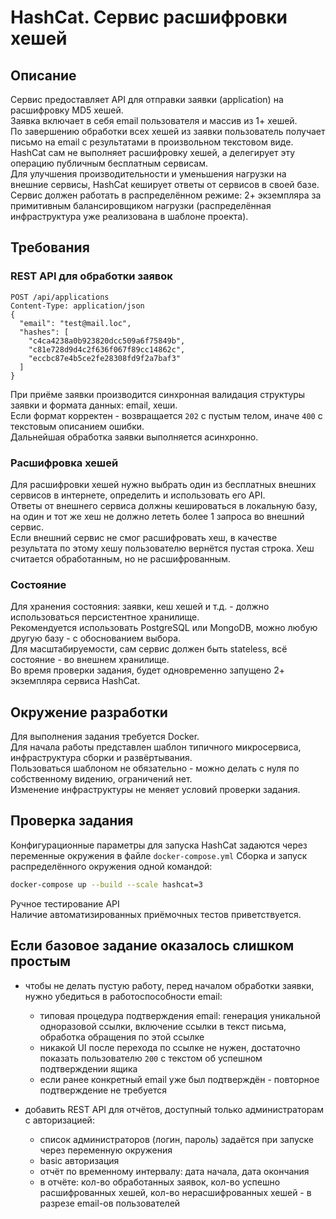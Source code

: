 # HashCat. Сервис расшифровки хешей

## Описание

Сервис предоставляет API для отправки заявки (application) на расшифровку MD5 хешей.  
Заявка включает в себя email пользователя и массив из 1+ хешей.  
По завершению обработки всех хешей из заявки пользователь получает письмо на email с результатами в произвольном
текстовом виде.  
HashCat сам не выполняет расшифровку хешей, а делегирует эту операцию публичным бесплатным сервисам.  
Для улучшения производительности и уменьшения нагрузки на внешние сервисы, HashCat кеширует ответы от сервисов в своей
базе.  
Сервис должен работать в распределённом режиме: 2+ экземпляра за примитивным балансировщиком нагрузки (распределённая
инфраструктура уже реализована в шаблоне проекта).

## Требования

### REST API для обработки заявок

```http request
POST /api/applications
Content-Type: application/json
{
  "email": "test@mail.loc",
  "hashes": [
    "c4ca4238a0b923820dcc509a6f75849b",
    "c81e728d9d4c2f636f067f89cc14862c",
    "eccbc87e4b5ce2fe28308fd9f2a7baf3"
  ]
}
```

При приёме заявки производится синхронная валидация структуры заявки и формата данных: email, хеши.  
Если формат корректен - возвращается `202` с пустым телом, иначе `400` с текстовым описанием ошибки.  
Дальнейшая обработка заявки выполняется асинхронно.

### Расшифровка хешей

Для расшифровки хешей нужно выбрать один из бесплатных внешних сервисов в интернете, определить и использовать его
API.  
Ответы от внешнего сервиса должны кешироваться в локальную базу, на один и тот же хеш не должно лететь более 1 запроса
во внешний сервис.  
Если внешний сервис не смог расшифровать хеш, в качестве результата по этому хешу пользователю вернётся пустая строка.
Хеш считается обработанным, но не расшифрованным.

### Состояние

Для хранения состояния: заявки, кеш хешей и т.д. - должно использоваться персистентное хранилище.  
Рекомендуется использовать PostgreSQL или MongoDB, можно любую другую базу - с обоснованием выбора.  
Для масштабируемости, сам сервис должен быть stateless, всё состояние - во внешнем хранилище.  
Во время проверки задания, будет одновременно запущено 2+ экземпляра сервиса HashCat.

## Окружение разработки

Для выполнения задания требуется Docker.  
Для начала работы представлен шаблон типичного микросервиса, инфраструктура сборки и развёртывания.  
Пользоваться шаблоном не обязательно - можно делать с нуля по собственному видению, ограничений нет.  
Изменение инфраструктуры не меняет условий проверки задания.

## Проверка задания

Конфигурационные параметры для запуска HashCat задаются через переменные окружения в файле `docker-compose.yml`
Сборка и запуск распределённого окружения одной командой:

```bash
docker-compose up --build --scale hashcat=3
```

Ручное тестирование API  
Наличие автоматизированных приёмочных тестов приветствуется.

## Если базовое задание оказалось слишком простым

- чтобы не делать пустую работу, перед началом обработки заявки, нужно убедиться в работоспособности email:
    - типовая процедура подтверждения email: генерация уникальной одноразовой ссылки, включение ссылки в текст письма,
      обработка обращения по этой ссылке
    - никакой UI после перехода по ссылке не нужен, достаточно показать пользователю `200` с текстом об успешном
      подтверждении ящика
    - если ранее конкретный email уже был подтверждён - повторное подтверждение не требуется

- добавить REST API для отчётов, доступный только администраторам с авторизацией:
    - список администраторов (логин, пароль) задаётся при запуске через переменную окружения
    - basic авторизация
    - отчёт по временному интервалу: дата начала, дата окончания
    - в отчёте: кол-во обработанных заявок, кол-во успешно расшифрованных хешей, кол-во нерасшифрованных хешей - в
      разрезе email-ов пользователей